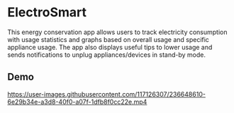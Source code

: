 # ElectroSmart

This energy conservation app allows users to track electricity consumption with usage statistics and graphs based on overall usage and specific appliance usage. The app also displays useful tips to lower usage and sends notifications to unplug appliances/devices in stand-by mode.

## Demo

https://user-images.githubusercontent.com/117126307/236648610-6e29b34e-a3d8-40f0-a07f-1dfb8f0cc22e.mp4

